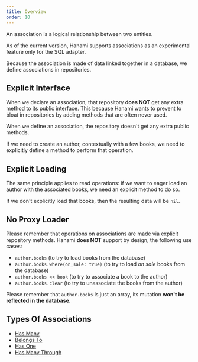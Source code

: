 ```yaml
---
title: Overview
order: 10
---
```


An association is a logical relationship between two entities.

<p class="warning">
  As of the current version, Hanami supports associations as an experimental feature only for the SQL adapter.
</p>

Because the association is made of data linked together in a database, we define associations in repositories.

## Explicit Interface

When we declare an association, that repository **does NOT** get any extra method to its public interface.
This because Hanami wants to prevent to bloat in repositories by adding methods that are often never used.

<p class="notice">
  When we define an association, the repository doesn't get any extra public methods.
</p>

If we need to create an author, contextually with a few books, we need to explicitly define a method to perform that operation.

## Explicit Loading

The same principle applies to read operations: if we want to eager load an author with the associated books, we need an explicit method to do so.

If we don't explicitly load that books, then the resulting data will be `nil`.

## No Proxy Loader

Please remember that operations on associations are made via explicit repository methods.
Hanami **does NOT** support by design, the following use cases:

  * `author.books` (to try to load books from the database)
  * `author.books.where(on_sale: true)` (to try to load _on sale_ books from the database)
  * `author.books << book` (to try to associate a book to the author)
  * `author.books.clear` (to try to unassociate the books from the author)

Please remember that `author.books` is just an array, its mutation **won't be reflected in the database**.

## Types Of Associations

  * [Has Many](/associations/has-many)
  * [Belongs To](/associations/belongs-to)
  * [Has One](/associations/has-one)
  * [Has Many Through](/associations/has-many-through)
